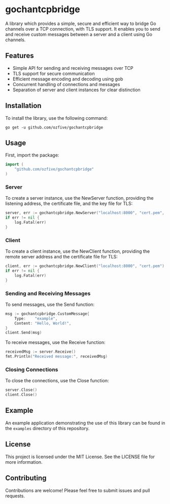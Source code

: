 # gochantcpbridge

A library which provides a simple, secure and efficient way to bridge Go channels over a TCP connection, with TLS support. It enables you to send and receive custom messages between a server and a client using Go channels.

## Features

* Simple API for sending and receiving messages over TCP
* TLS support for secure communication
* Efficient message encoding and decoding using gob
* Concurrent handling of connections and messages
* Separation of server and client instances for clear distinction

## Installation

To install the library, use the following command:

```shell
go get -u github.com/ozfive/gochantcpbridge
```

## Usage
First, import the package:

```go
import (
	"github.com/ozfive/gochantcpbridge"
)
```

### Server

To create a server instance, use the NewServer function, providing the listening address, the certificate file, and the key file for TLS:

```go
server, err := gochantcpbridge.NewServer("localhost:8000", "cert.pem", "key.pem")
if err != nil {
	log.Fatal(err)
}
```
### Client
To create a client instance, use the NewClient function, providing the remote server address and the certificate file for TLS:

```go
client, err := gochantcpbridge.NewClient("localhost:8000", "cert.pem")
if err != nil {
	log.Fatal(err)
}
```

### Sending and Receiving Messages

To send messages, use the Send function:

```go
msg := gochantcpbridge.CustomMessage{
	Type:    "example",
	Content: "Hello, World!",
}
client.Send(msg)
```

To receive messages, use the Receive function:

```go
receivedMsg := server.Receive()
fmt.Println("Received message:", receivedMsg)
```

### Closing Connections

To close the connections, use the Close function:

```go
server.Close()
client.Close()
```

## Example
An example application demonstrating the use of this library can be found in the `examples` directory of this repository.

## License

This project is licensed under the MIT License. See the LICENSE file for more information.

## Contributing

Contributions are welcome! Please feel free to submit issues and pull requests.

